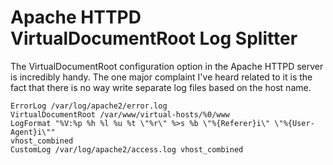 # Apache HTTPD VirtualDocumentRoot Log Splitter
The VirtualDocumentRoot configuration option in the Apache HTTPD server is
incredibly handy. The one major complaint I've heard related to it is the fact
that there is no way write separate log files based on the host name.

    ErrorLog /var/log/apache2/error.log  
    VirtualDocumentRoot /var/www/virtual-hosts/%0/www  
    LogFormat "%V:%p %h %l %u %t \"%r\" %>s %b \"%{Referer}i\" \"%{User-Agent}i\""
    vhost_combined  
    CustomLog /var/log/apache2/access.log vhost_combined
